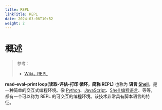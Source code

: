 ```yaml
---
title: REPL
linkTitle: REPL
date: 2024-03-06T10:52
weight: 2
---
```


# 概述

> 参考：
>
> - [Wiki，REPL](https://en.wikipedia.org/wiki/Read%E2%80%93eval%E2%80%93print_loop)

**read–eval–print loop(读取-评估-打印 循环，简称 REPL)** 也称为 **语言 [Shell](/docs/1.操作系统/Terminal%20与%20Shell/Terminal%20与%20Shell.md)**，是一种简单的交互式编程环境。像 [Python](/docs/2.编程/高级编程语言/Python/Python.md)、[JavaScript](/docs/2.编程/高级编程语言/ECMAScript/JavaScript%20规范与标准库/JavaScript%20规范与标准库.md)、[Shell 编程语言](/docs/1.操作系统/Terminal%20与%20Shell/Shell%20编程语言.md)、等等，都有一个可以称为 REPL 的可交互的编程环境。该技术非常具有脚本语言的特征。